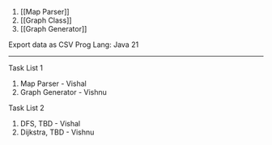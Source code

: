 1. [[Map Parser]]
2. [[Graph Class]]
3. [[Graph Generator]]

Export data as CSV
Prog Lang: Java 21

-----------------------------------------------------

Task List 1
1. Map Parser - Vishal
2. Graph Generator - Vishnu

Task List 2
1. DFS, TBD - Vishal
2. Dijkstra, TBD - Vishnu